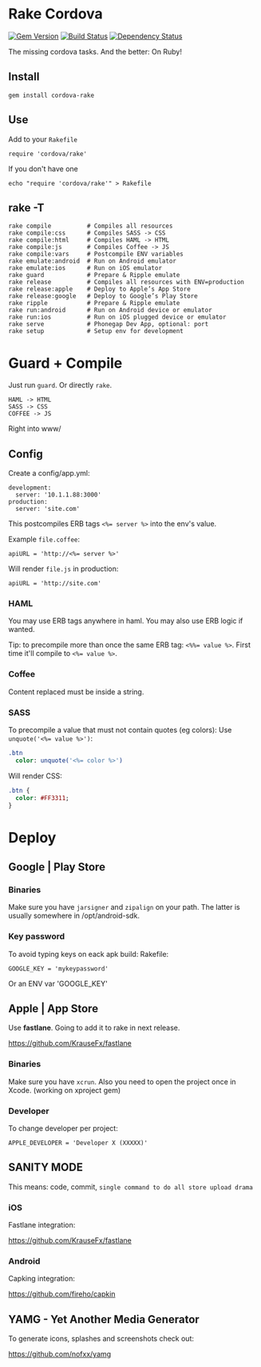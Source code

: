 # Rake Cordova

[![Gem Version](https://badge.fury.io/rb/cordova-rake.svg)](http://badge.fury.io/rb/cordova-rake)
[![Build Status](https://travis-ci.org/nofxx/cordova-rake.svg?branch=master)](https://travis-ci.org/nofxx/cordova-rake)
[![Dependency Status](https://gemnasium.com/nofxx/cordova-rake.svg)](https://gemnasium.com/nofxx/cordova-rake)

The missing cordova tasks. And the better: On Ruby!

## Install

    gem install cordova-rake


## Use

Add to your `Rakefile`

    require 'cordova/rake'

If you don't have one

    echo "require 'cordova/rake'" > Rakefile


## rake -T

```
rake compile          # Compiles all resources
rake compile:css      # Compiles SASS -> CSS
rake compile:html     # Compiles HAML -> HTML
rake compile:js       # Compiles Coffee -> JS
rake compile:vars     # Postcompile ENV variables
rake emulate:android  # Run on Android emulator
rake emulate:ios      # Run on iOS emulator
rake guard            # Prepare & Ripple emulate
rake release          # Compiles all resources with ENV=production
rake release:apple    # Deploy to Apple’s App Store
rake release:google   # Deploy to Google’s Play Store
rake ripple           # Prepare & Ripple emulate
rake run:android      # Run on Android device or emulator
rake run:ios          # Run on iOS plugged device or emulator
rake serve            # Phonegap Dev App, optional: port
rake setup            # Setup env for development
```

# Guard + Compile

Just run `guard`. Or directly `rake`.
```
HAML -> HTML
SASS -> CSS
COFFEE -> JS
```
Right into www/

## Config

Create a config/app.yml:

```
development:
  server: '10.1.1.88:3000'
production:
  server: 'site.com'
```

This postcompiles ERB tags `<%= server %>` into the env's value.

Example `file.coffee`:

    apiURL = 'http://<%= server %>'

Will render `file.js` in production:

    apiURL = 'http://site.com'

### HAML

You may use ERB tags anywhere in haml.
You may also use ERB logic if wanted.

Tip: to precompile more than once the same ERB tag: `<%%= value %>`.
First time it'll compile to `<%= value %>`.

### Coffee

Content replaced must be inside a string.


### SASS

To precompile a value that must not contain quotes (eg colors):
Use `unquote('<%= value %>')`:

```sass
.btn
  color: unquote('<%= color %>')
```

Will render CSS:

```sass
.btn {
  color: #FF3311;
}
```

# Deploy

## Google | Play Store


### Binaries

Make sure you have `jarsigner` and `zipalign` on your path.
The latter is usually somewhere in /opt/android-sdk.


### Key password

To avoid typing keys on eack apk build:
Rakefile:

    GOOGLE_KEY = 'mykeypassword'

Or an ENV var 'GOOGLE_KEY'


## Apple | App Store

Use **fastlane**. Going to add it to rake in next release.

https://github.com/KrauseFx/fastlane

### Binaries

Make sure you have `xcrun`.
Also you need to open the project once in Xcode. (working on xproject gem)

### Developer

To change developer per project:

    APPLE_DEVELOPER = 'Developer X (XXXXX)'

## SANITY MODE

This means: code, commit, `single command to do all store upload drama`

### iOS

Fastlane integration:

https://github.com/KrauseFx/fastlane


### Android

Capking integration:

https://github.com/fireho/capkin


## YAMG - Yet Another Media Generator

To generate icons, splashes and screenshots check out:

https://github.com/nofxx/yamg
